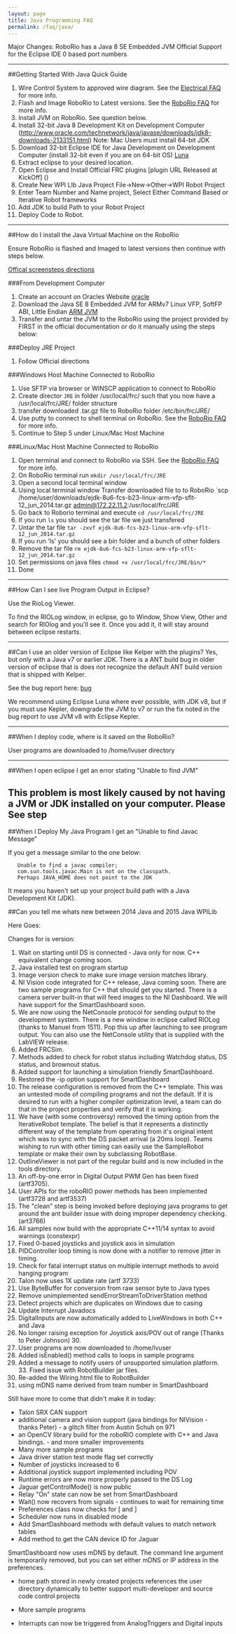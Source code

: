 ```yaml
---
layout: page
title: Java Programming FAQ
permalink: /faq/java/
---
```



Major Changes:
RoboRio has a Java 8 SE Embedded JVM
Official Support for the Eclipse IDE
0 based port numbers

---

##Getting Started With Java Quick Guide

1. Wire Control System to approved wire diagram. See the [Electrical FAQ](/RoboRio/faq/electrical/) for more info.
2. Flash and Image RoboRio to Latest versions. See the [RoboRio FAQ](/RoboRio/faq/roborio/) for more info.
3. Install JVM on RoboRio. See question below.
4. Install 32-bit Java 8 Development Kit on Development Computer (http://www.oracle.com/technetwork/java/javase/downloads/jdk8-downloads-2133151.html) 
Note: Mac Users must install 64-bit JDK 
4. Download 32-bit Eclipse IDE for Java Development on Development Computer (install 32-bit even if you are on 64-bit OS)  [Luna](https://www.eclipse.org/downloads/packages/eclipse-ide-java-developers/lunasr1)
5. Extract eclipse to your desired location.
6. Open Eclipse and Install Official FRC plugins [plugin URL Released at KickOff] ()
7. Create New WPI LIb Java Project File->New->Other->WPI Robot Project
8. Enter Team Number and Name project, Select Either Command Based or Iterative Robot frameworks
9. Add JDK to build Path to your Robot Project
10. Deploy Code to Robot.

---

##How do I install the Java Virtual Machine on the RoboRio

Ensure RoboRio is flashed and Imaged to latest versions then continue with steps below.

[Offical screensteps directions](https://wpilib.screenstepslive.com/s/4485/m/13809/l/243933-installing-java-8-on-the-roborio-java-only)

###From Development Computer
1. Create an account on Oracles Website [oracle](https://login.oracle.com/mysso/signon.jsp)
2. Download the Java SE 8 Embedded JVM for ARMv7 Linux VFP, SoftFP ABI, Little Endian [ARM JVM](http://www.oracle.com/technetwork/java/embedded/embedded-se/downloads/javase-embedded-downloads-2209751.html)
3. Transfer and untar the JVM to the RoboRio using the project provided by FIRST in the official documentation or do it manually using the steps below:

###Deploy JRE Project
1. Follow Official directions

###Windows Host Machine Connected to RoboRio
1. Use SFTP via browser or WINSCP application to connect to RoboRio
2. Create director `JRE` in folder /usr/local/frc/ such that you now have a /usr/local/frc/JRE/ folder structure
3. transfer downloaded .tar.gz file to RoboRio folder /etc/bin/frc/JRE/
4. Use putty to connect to shell terminal on RoboRio. See the [RoboRio FAQ](/RoboRio/faq/roborio/) for more info.
5. Continue to Step 5 under Linux/Mac Host Machine

###Linux/Mac Host Machine Connected to RoboRio
1. Open terminal and connect to RoboRio via SSH. See the [RoboRio FAQ](/RoboRio/faq/roborio/) for more info.
2. On RoboRio terminal run `mkdir /usr/local/frc/JRE`
3. Open a second local terminal window
4. Using local terminal window Transfer downloaded file to to RoboRio `scp /home/user/downloads/ejdk-8u6-fcs-b23-linux-arm-vfp-sflt-12_jun_2014.tar.gz admin@172.22.11.2:/usr/local/frc/JRE
5. Go back to Roborio terminal and execute `cd /usr/local/frc/JRE`
6. If you run `ls` you should see the tar file we just transfered
7. Untar the tar file `tar -zxvf ejdk-8u6-fcs-b23-linux-arm-vfp-sflt-12_jun_2014.tar.gz`
8. If you run 'ls' you should see a bin folder and a bunch of other folders
9. Remove the tar file `rm ejdk-8u6-fcs-b23-linux-arm-vfp-sflt-12_jun_2014.tar.gz`
10. Set permissions on java files `chmod +x /usr/local/frc/JRE/bin/*`
11. Done

---

##How Can I see live Program Output in Eclipse?

Use the RioLog Viewer.

To find the RIOLog window, in eclipse, go to Window, Show View, Other and search for RIOlog and you'll see it. Once you add it, it will stay around between eclipse restarts.

---

##Can I use an older version of Eclipse like Kelper with the plugins?
Yes, but only with a Java v7 or earlier JDK. There is a ANT build bug in older version of eclipse that is does not recognize the default ANT build version that is shipped with Kelper.

See the bug report here: [bug](https://wiki.eclipse.org/Ant/Java8)

We recommend using Eclipse Luna where ever possible, with JDK v8, but if you must use Kepler, downgrade the JVM to v7 or run the fix noted in the bug report to use JVM v8 with Eclipse Kepler. 

---

##When I deploy code, where is it saved on the RoboRio?

User programs are downloaded to /home/lvuser directory

---

##When I open eclipse I get an error stating "Unable to find JVM"

This problem is most likely caused by not having a JVM or JDK installed on your computer. Please See step 
---

##When I Deploy My Java Program I get an "Unable to find Javac Message"

If you get a message similar to the one below:

```
   Unable to find a javac compiler;
   com.sun.tools.javac.Main is not on the classpath.
   Perhaps JAVA_HOME does not point to the JDK
```

It means you haven't set up your project build path with a Java Development Kit (JDK).

##Can you tell me whats new between 2014 Java and 2015 Java WPILib

Here Goes:

Changes for is version:
1. Wait on starting until DS is connected - Java only for now. C++ equivalent change coming
soon.
2. Java installed test on program startup
3. Image version check to make sure image version matches library.
4. NI Vision code integrated for C++ release, Java coming soon. There are two sample
programs for C++ that should get you started. There is a camera server built-in that will feed
images to the NI Dashboard. We will have support for the SmartDashboard soon.
5. We are now using the NetConsole protocol for sending output to the development system.
There is a new window in eclipse called RIOLog (thanks to Manuel from 1511). Pop this up after launching to see program 
output. You can also use the NetConsole utility that is supplied with the LabVIEW release.
6. Added FRCSim.
7. Methods added to check for robot status including Watchdog status, DS status, and
brownout status.
9. Added support for launching a simulation friendly SmartDashboard.
11. Restored the -ip option support for SmartDashboard
12. The release configuration is removed from the C++ template. This was an untested mode of
compiling programs and not the default. If it is desired to run with a higher compiler
optimization level, a team can do that in the project properties and verify that it is working.
13. We have (with some controversy) removed the timing option from the IterativeRobot
template. The belief is that it represents a distinctly different way of the template from operating from it's original
 intent which was to sync with the DS packet arrival (a 20ms loop). Teams wishing to run with other timing can easily 
use the SampleRobot template or make their own by subclassing RobotBase.
14. OutlineViewer is not part of the regular build and is now included in the tools directory.
15. An off-by-one error in Digital Output PWM Gen has been fixed (artf3705).
16. User APIs for the roboRIO power methods has been implemented (artf3728 and artf3537)
17. The "clean" step is being invoked before deploying java programs to get around the ant
builder issue with doing improper dependency checking. (art3766)
18. All samples now build with the appropriate C++11/14 syntax to avoid warnings (constexpr)
20. Fixed 0-based joysticks and joystick axis in simulation
21. PIDController loop timing is now done with a notifier to remove jitter in timing.
22. Check for fatal interrupt status on multiple interrupt methods to avoid hanging program
23. Talon now uses 1X update rate (artf 3733)
24. Use ByteBuffer for conversion from raw sensor byte to Java types
25. Remove unimplemented sendErrorStreamToDriverStation method
26. Detect projects which are duplicates on Windows due to casing
27. Update Interrupt Javadocs
28. DigitalInputs are now automatically added to LiveWindows in both C++ and Java
29. No longer raising exception for Joystick axis/POV out of range (Thanks to Peter Johnson) 30. 
30. User programs are now downloaded to /home/lvuser
31. Added isEnabled() method calls to loops in sample programs
32. Added a message to notify users of unsupported simulation platform. 33. Fixed issue with RobotBuilder jar files.
34. Re-added the Wiring.html file to RobotBuilder
35. using mDNS name derived from team number in SmartDashboard

Still have more to come that didn't make it in today:
- Talon SRX CAN support
- additional camera and vision support (java bindings for NIVision - thanks Peter) - a glitch filter from Austin Schuh 
on 971
- an OpenCV library build for the roboRIO complete with C++ and Java bindings. - and more smaller improvements
- Many more sample programs
- Java driver station test mode flag set correctly
- Number of joysticks increased to 6
- Additional joystick support implemented including POV
- Runtime errors are now more properly passed to the DS Log
- Jaguar getControlMode() is now public
- Relay "On" state can now be set from SmartDashboard
- Wait() now recovers from signals - continues to wait for remaining time
- Preferences class now checks for [ and ]
- Scheduler now runs in disabled mode
- Add SmartDashboard methods with default values to match network tables
- Add method to get the CAN device ID for Jaguar


SmartDashboard now uses mDNS by default. The command line argument is temporarily removed, but you can set either mDNS 
or IP address in the preferences.

- home path stored in newly created projects references the user directory dynamically to better support multi-developer
 and source code control projects

- More sample programs
- Interrupts can now be triggered from AnalogTriggers and Digital inputs


      